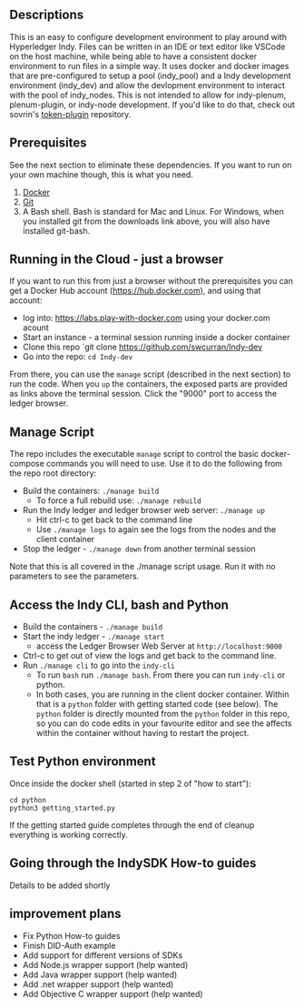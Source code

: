 ## Descriptions
This is an easy to configure development environment to play around with Hyperledger Indy. Files can be written in an IDE or text editor like VSCode on the host machine, while being able to have a consistent docker environment to run files in a simple way. It uses docker and docker images that are pre-configured to setup a pool (indy_pool) and a Indy development environment (indy_dev) and allow the devlopment environment to interact with the pool of indy_nodes. This is not intended to allow for indy-plenum, plenum-plugin, or  indy-node development. If you'd like to do that, check out sovrin's [token-plugin](https://github.com/sovrin-foundation/token-plugin#org003878b) repository.

## Prerequisites

See the next section to eliminate these dependencies. If you want to run on your own machine though, this is what you need.

1. [Docker](https://docs.docker.com/install/#supported-platforms)
2. [Git](https://git-scm.com/downloads)
3. A Bash shell.  Bash is standard for Mac and Linux. For Windows, when you installed git from the downloads link above, you will also have installed git-bash.

## Running in the Cloud - just a browser

If you want to run this from just a browser without the prerequisites you can get a Docker Hub account (https://hub.docker.com), and using that account:

- log into: https://labs.play-with-docker.com using your docker.com acount
- Start an instance - a terminal session running inside a docker container
- Clone this repo `git clone https://github.com/swcurran/Indy-dev
- Go into the repo: `cd Indy-dev`

From there, you can use the `manage` script (described in the next section) to run the code. When you `up` the containers, the exposed parts are provided as links above the terminal session. Click the "9000" port to access the ledger browser.

## Manage Script

The repo includes the executable `manage` script to control the basic docker-compose commands you will need to use. Use it to do the following from the repo root directory:

- Build the containers: `./manage build`
  - To force a full rebuild use: `./manage rebuild`
- Run the Indy ledger and ledger browser web server: `./manage up`
    - Hit ctrl-c to get back to the command line
    - Use `./manage logs` to again see the logs from the nodes and the client container
- Stop the ledger -  `./manage down` from another terminal session

Note that this is all covered in the ./manage script usage. Run it with no parameters to see the parameters.

## Access the Indy CLI, bash and Python

- Build the containers - `./manage build`
- Start the indy ledger - `./manage start`
  - access the Ledger Browser Web Server at `http://localhost:9000`
- Ctrl-c to get out of view the logs and get back to the command line.
- Run `./manage cli` to go into the `indy-cli`
  - To run `bash` run `./manage bash`. From there you can run `indy-cli` or python.
  - In both cases, you are running in the client docker container. Within that is a `python` folder with getting started code (see below). The `python` folder is directly mounted from the `python` folder in this repo, so you can do code edits in your favourite editor and see the affects within the container without having to restart the project.

## Test Python environment
Once inside the docker shell (started in step 2 of "how to start"):

```
cd python
python3 getting_started.py
```

If the getting started guide completes through the end of cleanup everything is working correctly.

## Going through the IndySDK How-to guides

Details to be added shortly

## improvement plans
* Fix Python How-to guides
* Finish DID-Auth example
* Add support for different versions of SDKs
* Add Node.js wrapper support (help wanted)
* Add Java wrapper support (help wanted)
* Add .net wrapper support (help wanted)
* Add Objective C wrapper support (help wanted)

